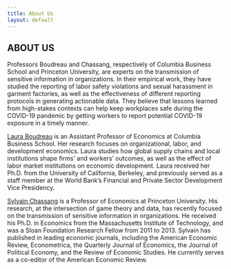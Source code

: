 ```yaml
---
title: About Us
layout: default
---
```

## ABOUT US

Professors Boudreau and Chassang, respectively of Columbia Business School and Princeton University, are experts on the transmission of sensitive information in organizations. In their empirical work, they have studied the reporting of labor safety violations and sexual harassment in garment factories, as well as the effectiveness of different reporting protocols in generating actionable data. They believe that lessons learned from high-stakes contexts can help keep workplaces safe during the COVID-19 pandemic by getting workers to report potential COVID-19 exposure in a timely manner.

[Laura Boudreau](https://laura-boudreau.com/) is an Assistant Professor of Economics at Columbia Business School. Her research focuses on organizational, labor, and development economics. Laura studies how global supply chains and local institutions shape firms’ and workers’ outcomes, as well as the effect of labor market institutions on economic development. Laura received her Ph.D. from the University of California, Berkeley, and previously served as a staff member at the World Bank’s Financial and Private Sector Development Vice Presidency.

[Sylvain Chassang](https://www.sylvainchassang.org/) is a Professor of Economics at Princeton University. His research, at the intersection of game theory and data, has recently focused on the transmission of sensitive information in organizations. He received his Ph.D. in Economics from the Massachusetts Institute of Technology, and was a Sloan Foundation Research Fellow from 2011 to 2013. Sylvain has published in leading economic journals, including the American Economic Review, Econometrica, the Quarterly Journal of Economics, the Journal of Political Economy, and the Review of Economic Studies. He currently serves as a co-editor of the American Economic Review.
